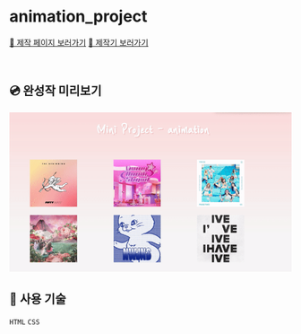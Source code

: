 # animation_project
<a href="https://kimgeundu.github.io/Animation_project/">🔗 제작 페이지 보러가기</a> <a href="https://velog.io/@f_vlkoklv/%EC%95%A0%EB%8B%88%EB%A9%94%EC%9D%B4%EC%85%98%EC%9D%84-%ED%99%9C%EC%9A%A9%ED%95%9C-%EB%AF%B8%EB%8B%88%ED%94%84%EB%A1%9C%EC%A0%9D%ED%8A%B8">🔗 제작기 보러가기</a>

<br>

## 💿 완성작 미리보기
<img src="./images/애니메이션미니프로젝트.gif" alt="완성작 미리보기">

<br>

## 📌 사용 기술

```HTML```  ```CSS```
